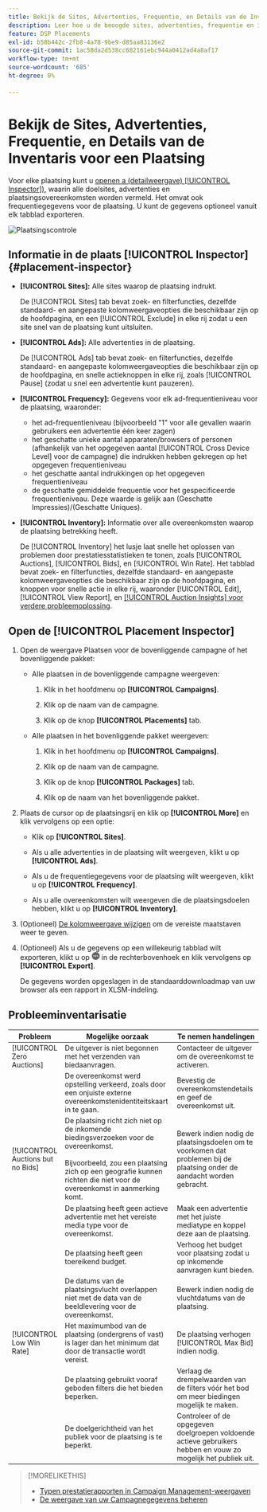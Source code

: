 ```yaml
---
title: Bekijk de Sites, Advertenties, Frequentie, en Details van de Inventaris voor een Plaatsing
description: Leer hoe u de beoogde sites, advertenties, frequentie en inventarisgegevens voor een plaatsing bekijkt.
feature: DSP Placements
exl-id: b58b442c-2fb8-4a78-9be9-d85aa83136e2
source-git-commit: 1ac58da2d538cc682161ebc944a0412ad4a8af17
workflow-type: tm+mt
source-wordcount: '685'
ht-degree: 0%

---
```


# Bekijk de Sites, Advertenties, Frequentie, en Details van de Inventaris voor een Plaatsing

Voor elke plaatsing kunt u [openen a (detailweergave) [!UICONTROL Inspector])](placement-details-view.md), waarin alle doelsites, advertenties en plaatsingsovereenkomsten worden vermeld. Het omvat ook frequentiegegevens voor de plaatsing. U kunt de gegevens optioneel vanuit elk tabblad exporteren.

![Plaatsingscontrole](/help/dsp/assets/placement-inspector.png)

## Informatie in de plaats [!UICONTROL Inspector] {#placement-inspector}

* **[!UICONTROL Sites]:** Alle sites waarop de plaatsing indrukt.

  De [!UICONTROL Sites] tab bevat zoek- en filterfuncties, dezelfde standaard- en aangepaste kolomweergaveopties die beschikbaar zijn op de hoofdpagina, en een [!UICONTROL Exclude] in elke rij zodat u een site snel van de plaatsing kunt uitsluiten.

* **[!UICONTROL Ads]:** Alle advertenties in de plaatsing.

  De [!UICONTROL Ads] tab bevat zoek- en filterfuncties, dezelfde standaard- en aangepaste kolomweergaveopties die beschikbaar zijn op de hoofdpagina, en snelle actieknoppen in elke rij, zoals [!UICONTROL Pause] (zodat u snel een advertentie kunt pauzeren).

* **[!UICONTROL Frequency]:** Gegevens voor elk ad-frequentieniveau voor de plaatsing, waaronder:
   * het ad-frequentieniveau (bijvoorbeeld &quot;1&quot; voor alle gevallen waarin gebruikers een advertentie één keer zagen)
   * het geschatte unieke aantal apparaten/browsers of personen (afhankelijk van het opgegeven aantal [!UICONTROL Cross Device Level] voor de campagne) die indrukken hebben gekregen op het opgegeven frequentieniveau
   * het geschatte aantal indrukkingen op het opgegeven frequentieniveau
   * de geschatte gemiddelde frequentie voor het gespecificeerde frequentieniveau. Deze waarde is gelijk aan (Geschatte Impressies)/(Geschatte Uniques).

* **[!UICONTROL Inventory]:** Informatie over alle overeenkomsten waarop de plaatsing betrekking heeft.

  De [!UICONTROL Inventory] het lusje laat snelle het oplossen van problemen door prestatiesstatistieken te tonen, zoals [!UICONTROL Auctions], [!UICONTROL Bids], en [!UICONTROL Win Rate]. Het tabblad bevat zoek- en filterfuncties, dezelfde standaard- en aangepaste kolomweergaveopties die beschikbaar zijn op de hoofdpagina, en knoppen voor snelle actie in elke rij, waaronder [!UICONTROL Edit], [!UICONTROL View Report], en [[!UICONTROL Auction Insights] voor verdere probleemoplossing](/help/dsp/inventory/private-deal-auction-insights.md).

## Open de [!UICONTROL Placement Inspector]

1. Open de weergave Plaatsen voor de bovenliggende campagne of het bovenliggende pakket:

   * Alle plaatsen in de bovenliggende campagne weergeven:

      1. Klik in het hoofdmenu op **[!UICONTROL Campaigns]**.

      1. Klik op de naam van de campagne.

      1. Klik op de knop **[!UICONTROL Placements]** tab.

   * Alle plaatsen in het bovenliggende pakket weergeven:

      1. Klik in het hoofdmenu op **[!UICONTROL Campaigns]**.

      1. Klik op de naam van de campagne.

      1. Klik op de knop **[!UICONTROL Packages]** tab.

      1. Klik op de naam van het bovenliggende pakket.

1. Plaats de cursor op de plaatsingsrij en klik op **[!UICONTROL More]** en klik vervolgens op een optie:

   * Klik op **[!UICONTROL Sites]**.

   * Als u alle advertenties in de plaatsing wilt weergeven, klikt u op **[!UICONTROL Ads]**.

   * Als u de frequentiegegevens voor de plaatsing wilt weergeven, klikt u op **[!UICONTROL Frequency]**.

   * Als u alle overeenkomsten wilt weergeven die de plaatsingsdoelen hebben, klikt u op **[!UICONTROL Inventory]**.

1. (Optioneel) [De kolomweergave wijzigen](campaign-data-views-manage.md#column-view-change) om de vereiste maatstaven weer te geven.

1. (Optioneel) Als u de gegevens op een willekeurig tabblad wilt exporteren, klikt u op ![Meer](/help/search-social-commerce/assets/more.png "Meer") in de rechterbovenhoek en klik vervolgens op **[!UICONTROL Export]**.

   De gegevens worden opgeslagen in de standaarddownloadmap van uw browser als een rapport in XLSM-indeling.

## Probleeminventarisatie

| Probleem | Mogelijke oorzaak | Te nemen handelingen |
| -----------| ---------- | ---------- |
| [!UICONTROL Zero Auctions] | De uitgever is niet begonnen met het verzenden van biedaanvragen. | Contacteer de uitgever om de overeenkomst te activeren. |
| | De overeenkomst werd opstelling verkeerd, zoals door een onjuiste externe overeenkomstenidentiteitskaart in te gaan. | Bevestig de overeenkomstendetails en geef de overeenkomst uit. |
| [!UICONTROL Auctions but no Bids] | De plaatsing richt zich niet op de inkomende biedingsverzoeken voor de overeenkomst. <br><br> Bijvoorbeeld, zou een plaatsing zich op een geografie kunnen richten die niet voor de overeenkomst in aanmerking komt. | Bewerk indien nodig de plaatsingsdoelen om te voorkomen dat problemen bij de plaatsing onder de aandacht worden gebracht. |
| | De plaatsing heeft geen actieve advertentie met het vereiste media type voor de overeenkomst. | Maak een advertentie met het juiste mediatype en koppel deze aan de plaatsing. |
| | De plaatsing heeft geen toereikend budget. | Verhoog het budget voor plaatsing zodat u op inkomende aanvragen kunt bieden. |
| | De datums van de plaatsingsvlucht overlappen niet met de data van de beeldlevering voor de overeenkomst. | Bewerk indien nodig de vluchtdatums van de plaatsing. |
| [!UICONTROL Low Win Rate] | Het maximumbod van de plaatsing (ondergrens of vast) is lager dan het minimum dat door de transactie wordt vereist. | De plaatsing verhogen [!UICONTROL Max Bid] indien nodig. |
| | De plaatsing gebruikt vooraf geboden filters die het bieden beperken. | Verlaag de drempelwaarden van de filters vóór het bod om meer biedingen mogelijk te maken. |
| | De doelgerichtheid van het publiek voor de plaatsing is te beperkt. | Controleer of de opgegeven doelgroepen voldoende actieve gebruikers hebben en vouw zo mogelijk het publiek uit. |

>[!MORELIKETHIS]
>
>* [Typen prestatierapporten in Campaign Management-weergaven](campaign-reports-about.md)
>* [De weergave van uw Campagnegegevens beheren](campaign-data-views-manage.md)
